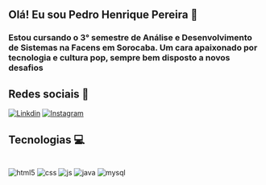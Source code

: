 ## Olá! Eu sou Pedro Henrique Pereira 👋
### Estou cursando o 3° semestre de Análise e Desenvolvimento de Sistemas na Facens em Sorocaba. Um cara apaixonado por tecnologia e cultura pop, sempre bem disposto a novos desafios

## Redes sociais 📱
[![Linkdin](https://img.icons8.com/color/48/000000/linkedin.png)](https://www.linkedin.com/in/pedro-h-pereira-dev/)
[![Instagram](https://img.icons8.com/fluency/48/000000/instagram-new.png)](https://www.instagram.com/pedro.hp28/)

## Tecnologias 💻

<div style = "display: inline_block"><br/>
    <image align="center" alt="html5" src="https://img.icons8.com/color/48/000000/html-5--v1.png" style = "user-select: none pointer-events: none"/>
    <image align="center" alt="css" src="https://img.icons8.com/color/48/000000/css3.png"/>
    <image align="center" alt="js" src="https://img.icons8.com/fluency/48/000000/javascript.png"/>
    <image align="center" alt="java" src="https://img.icons8.com/color/48/000000/java-coffee-cup-logo--v1.png"/>
    <image align="center" alt="mysql" src="https://img.icons8.com/fluency/48/000000/mysql-logo.png"/>
</div>
